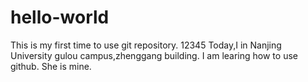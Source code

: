 # hello-world
This is my first time to use git repository.
12345
Today,I in Nanjing University gulou campus,zhenggang building.
I am learing how to use github.
She is mine.
